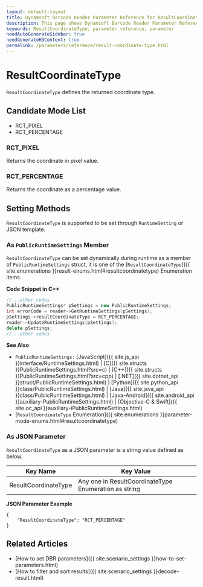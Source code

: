 ```yaml
---
layout: default-layout
title: Dynamsoft Barcode Reader Parameter Reference for ResultCoordinateType
description: This page shows Dynamsoft Barcode Reader Parameter Reference for ResultCoordinateType.
keywords: ResultCoordinateType, parameter reference, parameter
needAutoGenerateSidebar: true
needGenerateH3Content: true
permalink: /parameters/reference/result-coordinate-type.html
---
```



# ResultCoordinateType 

`ResultCoordinateType` defines the returned coordinate type. 

## Candidate Mode List
- RCT_PIXEL
- RCT_PERCENTAGE

### RCT_PIXEL
Returns the coordinate in pixel value.


### RCT_PERCENTAGE
Returns the coordinate as a percentage value.


## Setting Methods
`ResultCoordinateType` is supported to be set through `RuntimeSetting` or JSON template.

### As `PublicRuntimeSettings` Member
`ResultCoordinateType` can be set dynamically during runtime as a member of `PublicRuntimeSettings` struct, it is one of the [`ResultCoordinateType`]({{ site.enumerations }}result-enums.html#resultcoordinatetype) Enumeration items.


**Code Snippet in C++**
```cpp
//...other codes
PublicRuntimeSettings* pSettings = new PublicRuntimeSettings;
int errorCode = reader->GetRuntimeSettings(pSettings);
pSettings->resultCoordinateType = RCT_PERCENTAGE;
reader->UpdateRuntimeSettings(pSettings);
delete pSettings;
//...other codes
```


**See Also**      
- `PublicRuntimeSettings:` [JavaScript]({{ site.js_api }}interface/RuntimeSettings.html) \| [C]({{ site.structs }}PublicRuntimeSettings.html?src=c) \| [C++]({{ site.structs }}PublicRuntimeSettings.html?src=cpp) \| [.NET]({{ site.dotnet_api }}struct/PublicRuntimeSettings.html) \| [Python]({{ site.python_api }}class/PublicRuntimeSettings.html) \| [Java]({{ site.java_api }}class/PublicRuntimeSettings.html) \| [Java-Android]({{ site.android_api }}auxiliary-PublicRuntimeSettings.html) \| [Objective-C & Swift]({{ site.oc_api }}auxiliary-iPublicRuntimeSettings.html)
- [`ResultCoordinateType` Enumeration]({{ site.enumerations }}parameter-mode-enums.html#resultcoordinatetype)


### As JSON Parameter
`ResultCoordinateType` as a JSON parameter is a string value defined as below.   

| Key Name | Key Value |
| -------- | --------- |
| ResultCoordinateType | Any one in ResultCoordinateType Enumeration as string |



**JSON Parameter Example**   
```
{
    "ResultCoordinateType": "RCT_PERCENTAGE" 
}
```


<!--
## Impacts on Performance
### Speed
`ResultCoordinateType` has no influence on the Speed.

### Read Rate
`ResultCoordinateType` has no influence on the Read Rate.

### Accuracy
`ResultCoordinateType` has no influence on the Accuracy.


-->
## Related Articles
- [How to set DBR parameters]({{ site.scenario_settings }}how-to-set-parameters.html)
- [How to filter and sort results]({{ site.scenario_settings }}decode-result.html)
